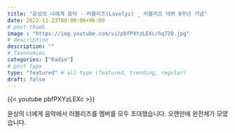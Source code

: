 ```yaml
---
title: "윤상의 너에게 음악 - 러블리즈(Lovelyz) _ 러블리즈 데뷔 8주년 기념"
date: 2022-11-23T00:00:00+06:00
# post thumb
image : "https://img.youtube.com/vi/pbfPXYzLEXc/hq720.jpg"
# description
description: ""
# Taxonomies
categories: ["Radio"]
# post type
type: "featured" # all type (featured, trending, regular)
draft: false
---
```

{{< youtube pbfPXYzLEXc >}}

윤상의 너에게 음악에서 러블리즈를 멤버를 모두 초대했습니다.
오랜만에 완전체가 모였습니다. 
